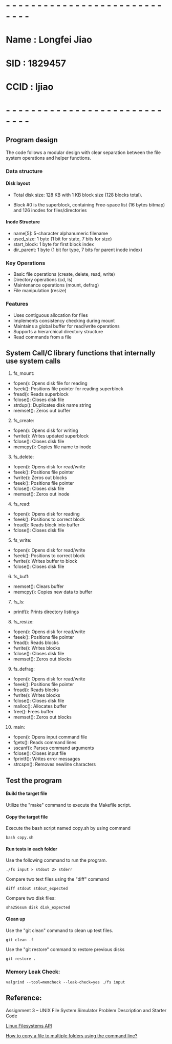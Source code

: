# - - - - - - - - - - - - - - - - - - - - - - - - - - - - -
# Name : Longfei Jiao
# SID : 1829457
# CCID : ljiao
# - - - - - - - - - - - - - - - - - - - - - - - - - - - - -

## Program design

The code follows a modular design with clear separation between the file system operations and helper functions. 

### Data structure

#### Disk layout
* Total disk size: 128 KB with 1 KB block size (128 blocks total). 

* Block #0 is the superblock, containing Free-space list (16 bytes bitmap) and 126 inodes for files/directories

#### Inode Structure
* name[5]: 5-character alphanumeric filename  
* used_size: 1 byte (1 bit for state, 7 bits for size)    
* start_block: 1 byte for first block index   
* dir_parent: 1 byte (1 bit for type, 7 bits for parent inode index)  

### Key Operations

* Basic file operations (create, delete, read, write) 
* Directory operations (cd, ls)   
* Maintenance operations (mount, defrag)  
* File manipulation (resize)  

### Features
* Uses contiguous allocation for files
* Implements consistency checking during mount
* Maintains a global buffer for read/write operations
* Supports a hierarchical directory structure
* Read commands from a file


## System Call/C library functions that internally use system calls

1. fs_mount:

* fopen(): Opens disk file for reading
* fseek(): Positions file pointer for reading superblock
* fread(): Reads superblock
* fclose(): Closes disk file
* strdup(): Duplicates disk name string
* memset(): Zeros out buffer

2. fs_create:

* fopen(): Opens disk for writing
* fwrite(): Writes updated superblock
* fclose(): Closes disk file
* memcpy(): Copies file name to inode


3. fs_delete:

* fopen(): Opens disk for read/write
* fseek(): Positions file pointer
* fwrite(): Zeros out blocks
* fseek(): Positions file pointer
* fclose(): Closes disk file
* memset(): Zeros out inode


4. fs_read:

* fopen(): Opens disk for reading
* fseek(): Positions to correct block
* fread(): Reads block into buffer
* fclose(): Closes disk file


5. fs_write:

* fopen(): Opens disk for read/write
* fseek(): Positions to correct block
* fwrite(): Writes buffer to block
* fclose(): Closes disk file


6. fs_buff:

* memset(): Clears buffer
* memcpy(): Copies new data to buffer

7. fs_ls:

* printf(): Prints directory listings


8. fs_resize:

* fopen(): Opens disk for read/write
* fseek(): Positions file pointer
* fread(): Reads blocks
* fwrite(): Writes blocks
* fclose(): Closes disk file
* memset(): Zeros out blocks


9. fs_defrag:

* fopen(): Opens disk for read/write
* fseek(): Positions file pointer
* fread(): Reads blocks
* fwrite(): Writes blocks
* fclose(): Closes disk file
* malloc(): Allocates buffer
* free(): Frees buffer
* memset(): Zeros out blocks


10. main: 
* fopen(): Opens input command file
* fgets(): Reads command lines
* sscanf(): Parses command arguments
* fclose(): Closes input file
* fprintf(): Writes error messages
* strcspn(): Removes newline characters


## Test the program

#### Build the target file

Utilize the "make" command to execute the Makefile script.

#### Copy the target file

Execute the bash script named copy.sh by using command
```
bash copy.sh
```

#### Run tests in each folder

Use the following command to run the program. 
```
./fs input > stdout 2> stderr
```
Compare two text files using the "diff" command
```
diff stdout stdout_expected
```

Compare two disk files:
```
sha256sum disk disk_expected
```

#### Clean up

Use the "git clean" command to clean up test files. 
```
git clean -f
```
Use the "git restore" command to restore previous disks
```
git restore .
```

### Memory Leak Check: 
```
valgrind --tool=memcheck --leak-check=yes ./fs input
```

## Reference: 
Assignment 3 – UNIX File System Simulator Problem Description and Starter Code

[Linux Filesystems API](https://www.kernel.org/doc/html/v4.14/filesystems/index.html)

[How to copy a file to multiple folders using the command line?](https://askubuntu.com/questions/432795/how-to-copy-a-file-to-multiple-folders-using-the-command-line)